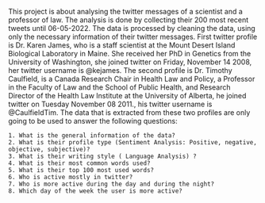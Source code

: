 This project is about analysing the twitter messages of a scientist and a professor of law. The analysis is done by collecting their 200 most recent tweets until 06-05-2022. The data is processed by cleaning the data, using only the necessary information of their twitter messages. First twitter profile is Dr. Karen James, who is a staff scientist at the Mount Desert Island Biological Laboratory in Maine. She received her PhD in Genetics from the University of Washington, she joined twitter on Friday, November 14 2008, her twitter username is @kejames. The second profile is Dr. Timothy Caulfield, is a Canada Research Chair in Health Law and Policy, a Professor in the Faculty of Law and the School of Public Health, and Research Director of the Health Law Institute at the University of Alberta, he joined twitter on Tuesday November 08 2011., his twitter username is @CaulfieldTim. 
The data that is extracted from these two profiles are only going to be used to answer the following questions:

    1. What is the general information of the data?
    2. What is their profile type (Sentiment Analysis: Positive, negative, objective, subjective)?
    3. What is their writing style ( Language Analysis) ? 
    4. What is their most common words used?
    5. What is their top 100 most used words? 
    6. Who is active mostly in twitter?
    7. Who is more active during the day and during the night?
    8. Which day of the week the user is more active?
